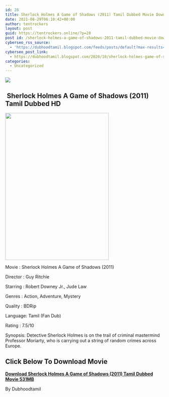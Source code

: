 ```yaml
---
id: 28
title: Sherlock Holmes A Game of Shadows (2011) Tamil Dubbed Movie Download HD
date: 2021-08-29T06:10:42+00:00
author: tentrockers
layout: post
guid: https://tentrockers.online/?p=28
post id: /sherlock-holmes-a-game-of-shadows-2011-tamil-dubbed-movie-download-hd/
cyberseo_rss_source:
  - 'https://dubhoodtamil.blogspot.com/feeds/posts/default?max-results=150&start-index=1'
cyberseo_post_link:
  - https://dubhoodtamil.blogspot.com/2020/10/sherlock-holmes-game-of-shadows-2011.html
categories:
  - Uncategorized
---
```

<div class="media_block">
  <img src="https://1.bp.blogspot.com/-SZ1m2PcvpDs/X5EImqShbuI/AAAAAAAACyw/dcQrtCRI-esKT-2bnKP5gPeIMZADsszCgCNcBGAsYHQ/s72-w329-h468-c/image-178201-sxyahswrjz.webp" class="media_thumbnail" />
</div>

## &nbsp;Sherlock Holmes A Game of Shadows (2011) Tamil Dubbed HD

<div class="separator">
  <a href="https://1.bp.blogspot.com/-SZ1m2PcvpDs/X5EImqShbuI/AAAAAAAACyw/dcQrtCRI-esKT-2bnKP5gPeIMZADsszCgCNcBGAsYHQ/s841/image-178201-sxyahswrjz.webp"><img loading="lazy" border="0" data-original-height="841" data-original-width="592" height="468" src="https://1.bp.blogspot.com/-SZ1m2PcvpDs/X5EImqShbuI/AAAAAAAACyw/dcQrtCRI-esKT-2bnKP5gPeIMZADsszCgCNcBGAsYHQ/w329-h468/image-178201-sxyahswrjz.webp" width="329" /></a>
</div>

Movie	<span></span>:	<span></span>Sherlock Holmes A Game of Shadows (2011)&nbsp;

Director	<span></span>:	<span></span>Guy Ritchie&nbsp;

Starring	<span></span>:	<span></span>Robert Downey Jr., Jude Law&nbsp;

Genres	<span></span>:	<span></span>Action, Adventure, Mystery&nbsp;

Quality	<span></span>:	<span></span>BDRip&nbsp;

Language:	<span></span>Tamil (Fan Dub)

Rating	<span></span>:	<span></span>7.5/10 &nbsp;

Synopsis: Detective Sherlock Holmes is on the trail of criminal mastermind Professor Moriarty, who is carrying out a string of random crimes across Europe.

## <span><b>Click Below To Download Movie</b></span>

<span><b><a href="http://d8.uptofiles.com/files/Tamil%20Dubbed%20Collections/Sherlock%20Holmes%20Trilogy%20Collections/Sherlock%20Holmes%202%20(2011)/Sherlock%20Holmes%202%20(640x360)/Sherlock%20Holmes%202%20HD.mp4" target>Download Sherlock Holmes A Game of Shadows (2011) Tamil Dubbed Movie 531MB</a></b></span>

By Dubhoodtamil
